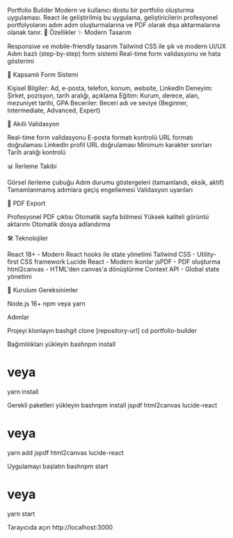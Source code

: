 Portfolio Builder
Modern ve kullanıcı dostu bir portfolio oluşturma uygulaması. React ile geliştirilmiş bu uygulama, geliştiricilerin profesyonel portfolyolarını adım adım oluşturmalarına ve PDF olarak dışa aktarmalarına olanak tanır.
🌟 Özellikler
✨ Modern Tasarım

Responsive ve mobile-friendly tasarım
Tailwind CSS ile şık ve modern UI/UX
Adım bazlı (step-by-step) form sistemi
Real-time form validasyonu ve hata gösterimi

📝 Kapsamlı Form Sistemi

Kişisel Bilgiler: Ad, e-posta, telefon, konum, website, LinkedIn
Deneyim: Şirket, pozisyon, tarih aralığı, açıklama
Eğitim: Kurum, derece, alan, mezuniyet tarihi, GPA
Beceriler: Beceri adı ve seviye (Beginner, Intermediate, Advanced, Expert)

🎯 Akıllı Validasyon

Real-time form validasyonu
E-posta formatı kontrolü
URL formatı doğrulaması
LinkedIn profil URL doğrulaması
Minimum karakter sınırları
Tarih aralığı kontrolü

📊 İlerleme Takibi

Görsel ilerleme çubuğu
Adım durumu göstergeleri (tamamlandı, eksik, aktif)
Tamamlanmamış adımlara geçiş engellemesi
Validasyon uyarıları

📄 PDF Export

Profesyonel PDF çıktısı
Otomatik sayfa bölmesi
Yüksek kaliteli görüntü aktarımı
Otomatik dosya adlandırma

🛠️ Teknolojiler

React 18+ - Modern React hooks ile state yönetimi
Tailwind CSS - Utility-first CSS framework
Lucide React - Modern ikonlar
jsPDF - PDF oluşturma
html2canvas - HTML'den canvas'a dönüştürme
Context API - Global state yönetimi

🚀 Kurulum
Gereksinimler

Node.js 16+
npm veya yarn

Adımlar

Projeyi klonlayın
bashgit clone [repository-url]
cd portfolio-builder

Bağımlılıkları yükleyin
bashnpm install
# veya
yarn install

Gerekli paketleri yükleyin
bashnpm install jspdf html2canvas lucide-react
# veya
yarn add jspdf html2canvas lucide-react

Uygulamayı başlatın
bashnpm start
# veya
yarn start

Tarayıcıda açın
http://localhost:3000
